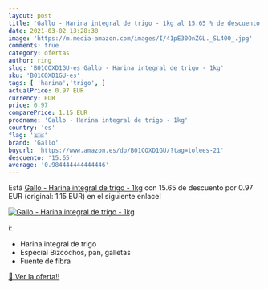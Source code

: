 ```yaml
---
layout: post
title: 'Gallo - Harina integral de trigo - 1kg al 15.65 % de descuento'
date: 2021-03-02 13:28:38
image: 'https://m.media-amazon.com/images/I/41pE30OnZGL._SL400_.jpg'
comments: true
category: ofertas
author: ring
slug: 'B01COXD1GU-es Gallo - Harina integral de trigo - 1kg'
sku: 'B01COXD1GU-es'
tags: [ 'harina','trigo', ]
actualPrice: 0.97 EUR
currency: EUR
price: 0.97
comparePrice: 1.15 EUR
prodname: 'Gallo - Harina integral de trigo - 1kg'
country: 'es'
flag: '🇪🇸'
brand: 'Gallo'
buyurl: 'https://www.amazon.es/dp/B01COXD1GU/?tag=tolees-21'
descuento: '15.65'
average: '0.984444444444446'
---
```


Está [Gallo - Harina integral de trigo - 1kg](https://www.amazon.es/dp/B01COXD1GU/?tag=tolees-21) con 15.65 de descuento por 0.97 EUR (original: 1.15 EUR) en el siguiente enlace!

[![Gallo - Harina integral de trigo - 1kg](https://m.media-amazon.com/images/I/41pE30OnZGL._SL400_.jpg)](https://www.amazon.es/dp/B01COXD1GU/?tag=tolees-21)

ℹ️:

- Harina integral de trigo
- Especial Bizcochos, pan, galletas
- Fuente de fibra

[🛒 Ver la oferta!!](https://www.amazon.es/dp/B01COXD1GU/?tag=tolees-21)
